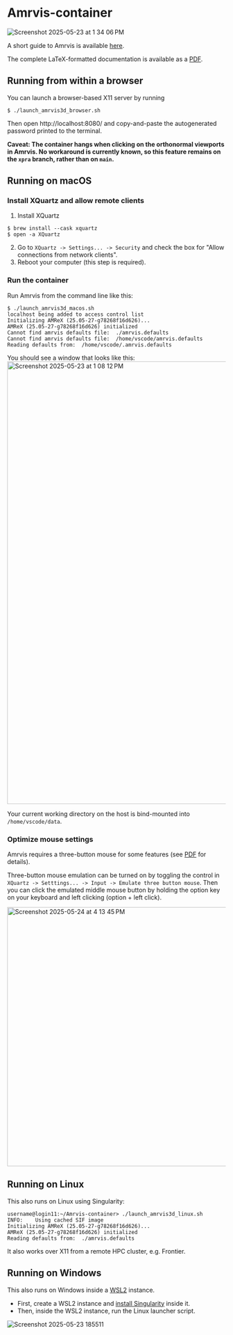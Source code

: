 # Amrvis-container

![Screenshot 2025-05-23 at 1 34 06 PM](https://github.com/user-attachments/assets/26c4c8df-4768-4cd7-ade5-15229741c501)

A short guide to Amrvis is available [here](https://amrex-codes.github.io/amrex/docs_html/Visualization.html#amrvis).

The complete LaTeX-formatted documentation is available as a [PDF](Amrvis.pdf).

## Running from within a browser
You can launch a browser-based X11 server by running
```console
$ ./launch_amrvis3d_browser.sh
```
Then open http://localhost:8080/ and copy-and-paste the autogenerated password printed to the terminal.

**Caveat: The container hangs when clicking on the orthonormal viewports in Amrvis. No workaround is currently known, so this feature remains on the `xpra` branch, rather than on `main`.**

## Running on macOS

### Install XQuartz and allow remote clients
1. Install XQuartz
```console
$ brew install --cask xquartz
$ open -a XQuartz
```
2. Go to `XQuartz -> Settings... -> Security` and check the box for "Allow connections from network clients".
3. Reboot your computer (this step is required).

### Run the container
Run Amrvis from the command line like this:
```console
$ ./launch_amrvis3d_macos.sh
localhost being added to access control list
Initializing AMReX (25.05-27-g78268f16d626)...
AMReX (25.05-27-g78268f16d626) initialized
Cannot find amrvis defaults file:  ./amrvis.defaults
Cannot find amrvis defaults file:  /home/vscode/amrvis.defaults
Reading defaults from:  /home/vscode/.amrvis.defaults
```

You should see a window that looks like this:
<img width="1018" alt="Screenshot 2025-05-23 at 1 08 12 PM" src="https://github.com/user-attachments/assets/a0e6a573-b235-45da-a2ad-4fee69007b21" />

Your current working directory on the host is bind-mounted into `/home/vscode/data`.

### Optimize mouse settings

Amrvis requires a three-button mouse for some features (see [PDF](Amrvis.pdf) for details).

Three-button mouse emulation can be turned on by toggling the control in `XQuartz -> Setttings... -> Input -> Emulate three button mouse`. Then you can click the emulated middle mouse button by holding the option key on your keyboard and left clicking (option + left click).

<img width="596" alt="Screenshot 2025-05-24 at 4 13 45 PM" src="https://github.com/user-attachments/assets/ab1df30f-617b-4286-bcca-4903afe3bd48" />

## Running on Linux

This also runs on Linux using Singularity:
```
username@login11:~/Amrvis-container> ./launch_amrvis3d_linux.sh
INFO:    Using cached SIF image
Initializing AMReX (25.05-27-g78268f16d626)...
AMReX (25.05-27-g78268f16d626) initialized
Reading defaults from:  ./amrvis.defaults
```
It also works over X11 from a remote HPC cluster, e.g. Frontier.

## Running on Windows

This also runs on Windows inside a [WSL2](https://learn.microsoft.com/en-us/windows/wsl/install) instance.
* First, create a WSL2 instance and [install Singularity](https://docs.sylabs.io/guides/latest/admin-guide/installation.html#install-from-provided-rpm-deb-packages) inside it.
* Then, inside the WSL2 instance, run the Linux launcher script.

![Screenshot 2025-05-23 185511](https://github.com/user-attachments/assets/cf4cbf66-f153-4e45-8543-aa4afbd07514)
